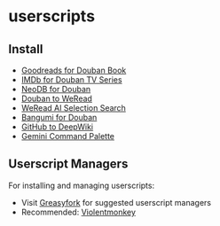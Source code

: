 # userscripts

## Install

- [Goodreads for Douban Book](https://raw.githubusercontent.com/kaiix/userscripts/master/douban-gr.user.js)
- [IMDb for Douban TV Series](https://raw.githubusercontent.com/kaiix/userscripts/main/douban-imdb.user.js)
- [NeoDB for Douban](https://raw.githubusercontent.com/kaiix/userscripts/main/douban-neodb.user.js)
- [Douban to WeRead](https://raw.githubusercontent.com/kaiix/userscripts/main/douban-weread.user.js)
- [WeRead AI Selection Search](https://raw.githubusercontent.com/kaiix/userscripts/main/weread-ai.user.js)
- [Bangumi for Douban](https://raw.githubusercontent.com/kaiix/userscripts/main/douban-bangumi.user.js)
- [GitHub to DeepWiki](https://raw.githubusercontent.com/kaiix/userscripts/main/github-deepwiki.user.js)
- [Gemini Command Palette](https://raw.githubusercontent.com/kaiix/userscripts/main/gemini-command-palette.user.js)

## Userscript Managers

For installing and managing userscripts:

- Visit [Greasyfork](https://greasyfork.org) for suggested userscript managers
- Recommended: [Violentmonkey](https://violentmonkey.github.io)
